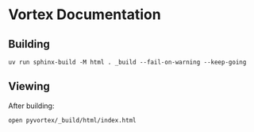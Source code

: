 # Vortex Documentation

## Building

```
uv run sphinx-build -M html . _build --fail-on-warning --keep-going
```

## Viewing

After building:

```
open pyvortex/_build/html/index.html
```
